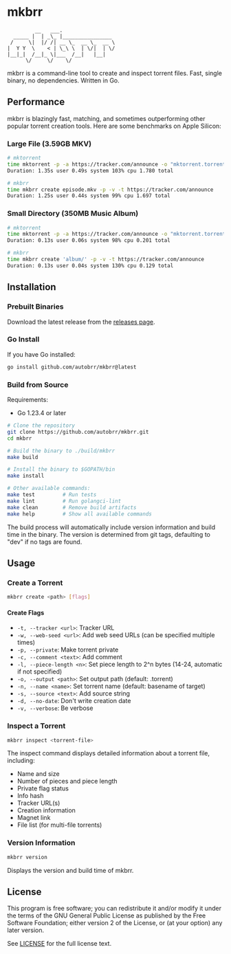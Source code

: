# mkbrr

```
         __   ___.                 
  _____ |  | _\_ |________________ 
 /     \|  |/ /| __ \_  __ \_  __ \
|  Y Y  \    < | \_\ \  | \/|  | \/
|__|_|  /__|_ \|___  /__|   |__|   
      \/     \/    \/              
```

mkbrr is a command-line tool to create and inspect torrent files. Fast, single binary, no dependencies. Written in Go.

## Performance

mkbrr is blazingly fast, matching, and sometimes outperforming other popular torrent creation tools. Here are some benchmarks on Apple Silicon:

### Large File (3.59GB MKV)

```bash
# mktorrent
time mktorrent -p -a https://tracker.com/announce -o "mktorrent.torrent" "episode.mkv"
Duration: 1.35s user 0.49s system 103% cpu 1.780 total

# mkbrr
time mkbrr create episode.mkv -p -v -t https://tracker.com/announce
Duration: 1.25s user 0.44s system 99% cpu 1.697 total
```

### Small Directory (350MB Music Album)

```bash
# mktorrent
time mktorrent -p -a https://tracker.com/announce -o "mktorrent.torrent" "album/"
Duration: 0.13s user 0.06s system 98% cpu 0.201 total

# mkbrr
time mkbrr create 'album/' -p -v -t https://tracker.com/announce
Duration: 0.13s user 0.04s system 130% cpu 0.129 total
```

## Installation

### Prebuilt Binaries

Download the latest release from the [releases page](https://github.com/autobrr/mkbrr/releases).

### Go Install

If you have Go installed:

```bash
go install github.com/autobrr/mkbrr@latest
```

### Build from Source

Requirements:

- Go 1.23.4 or later

```bash
# Clone the repository
git clone https://github.com/autobrr/mkbrr.git
cd mkbrr

# Build the binary to ./build/mkbrr
make build

# Install the binary to $GOPATH/bin
make install

# Other available commands:
make test         # Run tests
make lint         # Run golangci-lint
make clean        # Remove build artifacts
make help         # Show all available commands
```

The build process will automatically include version information and build time in the binary. The version is determined from git tags, defaulting to "dev" if no tags are found.

## Usage

### Create a Torrent

```bash
mkbrr create <path> [flags]
```

#### Create Flags

- `-t, --tracker <url>`: Tracker URL
- `-w, --web-seed <url>`: Add web seed URLs (can be specified multiple times)
- `-p, --private`: Make torrent private
- `-c, --comment <text>`: Add comment
- `-l, --piece-length <n>`: Set piece length to 2^n bytes (14-24, automatic if not specified)
- `-o, --output <path>`: Set output path (default: <name>.torrent)
- `-n, --name <name>`: Set torrent name (default: basename of target)
- `-s, --source <text>`: Add source string
- `-d, --no-date`: Don't write creation date
- `-v, --verbose`: Be verbose

### Inspect a Torrent

```bash
mkbrr inspect <torrent-file>
```

The inspect command displays detailed information about a torrent file, including:

- Name and size
- Number of pieces and piece length
- Private flag status
- Info hash
- Tracker URL(s)
- Creation information
- Magnet link
- File list (for multi-file torrents)

### Version Information

```bash
mkbrr version
```

Displays the version and build time of mkbrr.

## License

This program is free software; you can redistribute it and/or modify it under the terms of the GNU General Public License as published by the Free Software Foundation; either version 2 of the License, or (at your option) any later version.

See [LICENSE](LICENSE) for the full license text.
